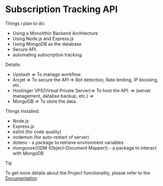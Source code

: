 # Subscription Tracking API


Things i plan to do:
- Using a Monolithic Backend Architecture
- Using Node.js and Express.js 
- Using MongoDB as the database
- Secure API.
- automating subscription tracking.


Details:
- Upstash => To manage workflow.
- Arcjet => To secure the API
         => Bot detection, Rate limiting, IP blocking, etc.
- Hostinger VPS(Virtual Private Server)=> To host the API.
            => (server management, databse backup,  etc.)
            => 
- MongoDB => To store the data.


Things installed:
- Node.js
- Express.js
- eslint (for code quality)
- nodemon (for auto-restart of server)
- dotenv - a package to retrieve environment variables
- mongoose(ODM (Object-Document Mapper)) -  a package to interact with MongoDB


> [!TIP]
> To get more details about the Project functionality, please refer to the [Documentation](/docs/Documentation.md)